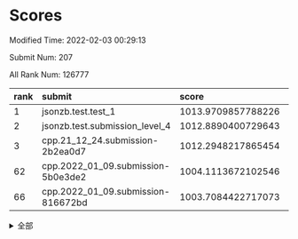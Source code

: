 # Scores

Modified Time: 2022-02-03 00:29:13

Submit Num: 207

All Rank Num: 126777

| rank |               submit               |       score        |       sigma        | pk_num |
| :--- | :--------------------------------- | :----------------- | :----------------- | :----- |
| 1    | jsonzb.test.test_1                 | 1013.9709857788226 | 0.8487493805871693 | 2443   |
| 2    | jsonzb.test.submission_level_4     | 1012.8890400729643 | 0.8120501180543527 | 2448   |
| 3    | cpp.21_12_24.submission-2b2ea0d7   | 1012.2948217865454 | 0.7724214585752172 | 2452   |
| 62   | cpp.2022_01_09.submission-5b0e3de2 | 1004.1113672102546 | 0.7097588750306861 | 2451   |
| 66   | cpp.2022_01_09.submission-816672bd | 1003.7084422717073 | 0.721255642845174  | 2453   |


<details>
<summary>全部</summary>

| rank |                 submit                 |       score        |       sigma        | pk_num |
| :--- | :------------------------------------- | :----------------- | :----------------- | :----- |
| 1    | jsonzb.test.test_1                     | 1013.9709857788226 | 0.8487493805871693 | 2443   |
| 2    | jsonzb.test.submission_level_4         | 1012.8890400729643 | 0.8120501180543527 | 2448   |
| 3    | cpp.21_12_24.submission-2b2ea0d7       | 1012.2948217865454 | 0.7724214585752172 | 2452   |
| 4    | gobigger.level_3.submission_level_3_2  | 1012.2937877666968 | 0.8092879015565951 | 2451   |
| 5    | gobigger.level_3.submission_level_3_35 | 1011.8079778138431 | 0.7792153397410545 | 2448   |
| 6    | gobigger.level_3.submission_level_3_29 | 1011.7761677207203 | 0.8021222910797215 | 2444   |
| 7    | gobigger.level_3.submission_level_3_1  | 1011.5866073160113 | 0.7746569800946518 | 2450   |
| 8    | gobigger.level_3.submission_level_3_16 | 1011.0422625237032 | 0.7752720139592189 | 2450   |
| 9    | gobigger.level_3.submission_level_3_49 | 1010.8927216579714 | 0.7596252819419317 | 2445   |
| 10   | gobigger.level_3.submission_level_3_47 | 1010.8526622665769 | 0.7622969977946367 | 2452   |
| 11   | gobigger.level_3.submission_level_3_32 | 1010.8481404605635 | 0.772348435415548  | 2453   |
| 12   | gobigger.level_3.submission_level_3_37 | 1010.682720110987  | 0.7797928161966584 | 2450   |
| 13   | gobigger.level_3.submission_level_3_19 | 1010.6392248212541 | 0.7619709774261586 | 2446   |
| 14   | gobigger.level_3.submission_level_3_24 | 1010.5718610730661 | 0.801913273772864  | 2453   |
| 15   | gobigger.level_3.submission_level_3_17 | 1010.5644528490575 | 0.7796304157373154 | 2448   |
| 16   | gobigger.level_3.submission_level_3_39 | 1010.5542055020512 | 0.7722681076333283 | 2450   |
| 17   | gobigger.level_3.submission_level_3_28 | 1010.5199663735812 | 0.7633629956301928 | 2452   |
| 18   | gobigger.level_3.submission_level_3_46 | 1010.4752220314235 | 0.7929495175956416 | 2449   |
| 19   | gobigger.level_3.submission_level_3_22 | 1010.4513338011578 | 0.7612865397302597 | 2452   |
| 20   | gobigger.level_3.submission_level_3_44 | 1010.4483917992361 | 0.7526115623993745 | 2448   |
| 21   | gobigger.level_3.submission_level_3_25 | 1010.3907009187726 | 0.752726023861471  | 2451   |
| 22   | gobigger.level_3.submission_level_3_20 | 1010.3303813575785 | 0.7900749541972724 | 2449   |
| 23   | gobigger.level_3.submission_level_3_18 | 1010.3136392257346 | 0.7756156094412043 | 2448   |
| 24   | gobigger.level_3.submission_level_3_11 | 1010.3055960645537 | 0.7469437745295966 | 2447   |
| 25   | gobigger.level_3.submission_level_3_5  | 1010.2380762815573 | 0.7922333614888714 | 2451   |
| 26   | gobigger.level_3.submission_level_3_36 | 1010.1564636648973 | 0.7630876506852249 | 2456   |
| 27   | gobigger.level_3.submission_level_3_33 | 1010.1085287699995 | 0.7457975013832625 | 2446   |
| 28   | gobigger.level_3.submission_level_3_40 | 1010.036556455461  | 0.7620371278165426 | 2451   |
| 29   | gobigger.level_3.submission_level_3_30 | 1009.9683582969672 | 0.7496401382356118 | 2448   |
| 30   | gobigger.level_3.submission_level_3_34 | 1009.9131662910872 | 0.7599080644636436 | 2449   |
| 31   | gobigger.level_3.submission_level_3_4  | 1009.9100891122621 | 0.7481465573876883 | 2447   |
| 32   | gobigger.level_3.submission_level_3_48 | 1009.8745605728274 | 0.7564890560391111 | 2454   |
| 33   | gobigger.level_3.submission_level_3_13 | 1009.8572265801386 | 0.7504280664398799 | 2449   |
| 34   | gobigger.level_3.submission_level_3_7  | 1009.8523460493514 | 0.7612716746127086 | 2452   |
| 35   | gobigger.level_3.submission_level_3_38 | 1009.7655918443779 | 0.7763886934260951 | 2445   |
| 36   | gobigger.level_3.submission_level_3_45 | 1009.6897497721998 | 0.7605455618200593 | 2453   |
| 37   | gobigger.level_3.submission_level_3_26 | 1009.6740554506554 | 0.7688362331165044 | 2451   |
| 38   | gobigger.level_3.submission_level_3_8  | 1009.602626847425  | 0.7489523399041459 | 2453   |
| 39   | gobigger.level_3.submission_level_3_0  | 1009.5910567790072 | 0.7568129939784237 | 2453   |
| 40   | gobigger.level_3.submission_level_3_27 | 1009.5539452286939 | 0.7648220485146228 | 2455   |
| 41   | gobigger.level_3.submission_level_3_23 | 1009.4817543177651 | 0.7678097557478383 | 2453   |
| 42   | gobigger.level_3.submission_level_3_9  | 1009.4221545331654 | 0.7631237127963992 | 2453   |
| 43   | gobigger.level_3.submission_level_3_14 | 1009.2902910987236 | 0.775624023168306  | 2450   |
| 44   | gobigger.level_3.submission_level_3_43 | 1009.2885428490018 | 0.7502717511951809 | 2449   |
| 45   | gobigger.level_3.submission_level_3_6  | 1009.2099831956061 | 0.7518244761988848 | 2448   |
| 46   | gobigger.level_3.submission_level_3_15 | 1009.0154780154916 | 0.7698897559369019 | 2450   |
| 47   | gobigger.level_3.submission_level_3_31 | 1008.939521817802  | 0.7467165611547387 | 2452   |
| 48   | gobigger.level_3.submission_level_3_10 | 1008.9123522254092 | 0.7508665703883787 | 2452   |
| 49   | gobigger.level_3.submission_level_3_12 | 1008.804304425137  | 0.7457054972897449 | 2451   |
| 50   | gobigger.level_3.submission_level_3_41 | 1008.7861912233002 | 0.7480765831189166 | 2444   |
| 51   | gobigger.level_3.submission_level_3_42 | 1008.6055258934713 | 0.7640148774380731 | 2449   |
| 52   | gobigger.level_3.submission_level_3_21 | 1008.0916508856787 | 0.7404014979025976 | 2451   |
| 53   | gobigger.level_3.submission_level_3_3  | 1007.6604261455682 | 0.7185613222859496 | 2449   |
| 54   | gobigger.level_1.submission_level_1_23 | 1004.8388600924012 | 0.7264334257422901 | 2453   |
| 55   | gobigger.level_1.submission_level_1_32 | 1004.7034595668088 | 0.7119801424193929 | 2448   |
| 56   | gobigger.level_1.submission_level_1_41 | 1004.5715463905352 | 0.7407609292022522 | 2453   |
| 57   | gobigger.level_1.submission_level_1_24 | 1004.4476744207371 | 0.7149685716619798 | 2450   |
| 58   | gobigger.level_1.submission_level_1_4  | 1004.2864037168583 | 0.7198739017625392 | 2445   |
| 59   | gobigger.level_1.submission_level_1_17 | 1004.2370697884609 | 0.7156071708416948 | 2453   |
| 60   | gobigger.level_1.submission_level_1_48 | 1004.209209318041  | 0.7251328970999167 | 2450   |
| 61   | gobigger.level_1.submission_level_1_14 | 1004.1477441879991 | 0.7273494517948101 | 2452   |
| 62   | cpp.2022_01_09.submission-5b0e3de2     | 1004.1113672102546 | 0.7097588750306861 | 2451   |
| 63   | gobigger.level_1.submission_level_1_5  | 1004.0155902648365 | 0.7108874935421142 | 2448   |
| 64   | gobigger.level_1.submission_level_1_25 | 1003.9486724917884 | 0.7119615106072897 | 2449   |
| 65   | gobigger.level_1.submission_level_1_1  | 1003.9007370892316 | 0.7127963143983926 | 2451   |
| 66   | cpp.2022_01_09.submission-816672bd     | 1003.7084422717073 | 0.721255642845174  | 2453   |
| 67   | gobigger.level_1.submission_level_1_2  | 1003.5669522629294 | 0.7231757075655312 | 2452   |
| 68   | gobigger.level_1.submission_level_1_49 | 1003.5402738202154 | 0.7267742532224262 | 2448   |
| 69   | gobigger.level_1.submission_level_1_10 | 1003.5140516490928 | 0.7209737563301    | 2454   |
| 70   | gobigger.level_1.submission_level_1_46 | 1003.4894967313985 | 0.712080835695653  | 2445   |
| 71   | gobigger.level_1.submission_level_1_7  | 1003.4858266762132 | 0.7121981670114533 | 2452   |
| 72   | gobigger.level_1.submission_level_1_47 | 1003.3893048235873 | 0.7178417724798473 | 2451   |
| 73   | gobigger.level_1.submission_level_1_12 | 1003.3079588313227 | 0.7270049657131785 | 2446   |
| 74   | gobigger.level_1.submission_level_1_30 | 1003.2979378386837 | 0.7197921925634859 | 2450   |
| 75   | gobigger.level_1.submission_level_1_0  | 1003.2659584071656 | 0.7181435420660011 | 2450   |
| 76   | gobigger.level_1.submission_level_1_28 | 1003.2437592594539 | 0.7112044503667575 | 2448   |
| 77   | gobigger.level_1.submission_level_1_34 | 1003.2106012843835 | 0.7052296371017557 | 2450   |
| 78   | gobigger.level_1.submission_level_1_18 | 1003.1549491849263 | 0.7212106229998573 | 2453   |
| 79   | gobigger.level_1.submission_level_1_9  | 1003.1425843138909 | 0.7171242531171359 | 2451   |
| 80   | gobigger.level_1.submission_level_1_3  | 1003.1417925629764 | 0.7045300514605188 | 2448   |
| 81   | gobigger.level_1.submission_level_1_31 | 1003.1312246432084 | 0.7116021778409513 | 2446   |
| 82   | gobigger.level_1.submission_level_1_39 | 1002.9592594230251 | 0.7155409714556457 | 2450   |
| 83   | gobigger.level_1.submission_level_1_40 | 1002.9463948431547 | 0.709706879488894  | 2445   |
| 84   | gobigger.level_1.submission_level_1_43 | 1002.9427530407233 | 0.7143701158531851 | 2449   |
| 85   | gobigger.level_1.submission_level_1_8  | 1002.8781822150008 | 0.7268917499032264 | 2452   |
| 86   | gobigger.level_1.submission_level_1_44 | 1002.8733050382075 | 0.7155333027232677 | 2454   |
| 87   | gobigger.level_1.submission_level_1_20 | 1002.8447668084676 | 0.7238309430655935 | 2447   |
| 88   | gobigger.level_1.submission_level_1_36 | 1002.7891519569014 | 0.7177228191863607 | 2449   |
| 89   | gobigger.level_1.submission_level_1_21 | 1002.7699308016763 | 0.728800456762848  | 2445   |
| 90   | gobigger.level_1.submission_level_1_27 | 1002.7539246378167 | 0.7154996688816163 | 2451   |
| 91   | gobigger.level_1.submission_level_1_37 | 1002.7168157027003 | 0.721296966123469  | 2444   |
| 92   | gobigger.level_1.submission_level_1_13 | 1002.7033130681112 | 0.719773562815155  | 2445   |
| 93   | gobigger.level_1.submission_level_1_29 | 1002.6739794474684 | 0.7089065297298911 | 2452   |
| 94   | gobigger.level_1.submission_level_1_15 | 1002.6566851781977 | 0.726929285562295  | 2446   |
| 95   | gobigger.level_1.submission_level_1_16 | 1002.5988785593472 | 0.7264804910190771 | 2450   |
| 96   | gobigger.level_1.submission_level_1_42 | 1002.4906109959547 | 0.7112993154715282 | 2453   |
| 97   | gobigger.level_1.submission_level_1_19 | 1002.4705920260199 | 0.7313804903670496 | 2451   |
| 98   | gobigger.level_1.submission_level_1_38 | 1002.4701341817727 | 0.7115363124377466 | 2449   |
| 99   | gobigger.level_1.submission_level_1_26 | 1002.2863354275887 | 0.7119136548375481 | 2445   |
| 100  | gobigger.level_1.submission_level_1_45 | 1002.279276852368  | 0.7147858172475957 | 2455   |
| 101  | gobigger.level_1.submission_level_1_11 | 1001.8963239407732 | 0.7167830238464499 | 2448   |
| 102  | gobigger.level_1.submission_level_1_6  | 1001.8926884975234 | 0.7153407456538525 | 2452   |
| 103  | gobigger.level_1.submission_level_1_35 | 1001.8872488056719 | 0.7274180165839383 | 2449   |
| 104  | gobigger.level_1.submission_level_1_22 | 1001.887232705074  | 0.7155282557042382 | 2455   |
| 105  | gobigger.level_1.submission_level_1_33 | 1001.5446014668805 | 0.7068443631770174 | 2447   |
| 106  | gobigger.random.submission_random_22   | 997.3834059799264  | 0.7137926251818678 | 2450   |
| 107  | gobigger.random.submission_random_12   | 997.0974087381729  | 0.7160081312267844 | 2448   |
| 108  | gobigger.random.submission_random_41   | 996.8928872804707  | 0.707311190303302  | 2454   |
| 109  | gobigger.random.submission_random_9    | 996.7911797512598  | 0.7259852569624442 | 2454   |
| 110  | gobigger.random.submission_random_32   | 996.7567496157167  | 0.697760328625513  | 2451   |
| 111  | gobigger.random.submission_random_38   | 996.5464914268281  | 0.7199573420885994 | 2451   |
| 112  | gobigger.random.submission_random_36   | 996.5100502202494  | 0.706153378728535  | 2445   |
| 113  | gobigger.random.submission_random_21   | 996.4961223704402  | 0.7084479560046911 | 2449   |
| 114  | gobigger.random.submission_random_46   | 996.4849956500283  | 0.6984432643490637 | 2451   |
| 115  | gobigger.random.submission_random_24   | 996.4590121938971  | 0.7050320135479662 | 2449   |
| 116  | gobigger.random.submission_random_5    | 996.4538512378979  | 0.6983978583501828 | 2452   |
| 117  | gobigger.random.submission_random_49   | 996.2317945304726  | 0.7110148361701416 | 2454   |
| 118  | gobigger.random.submission_random_48   | 996.2168339169955  | 0.7060464468736097 | 2455   |
| 119  | gobigger.random.submission_random_19   | 996.1607672258472  | 0.7005685821317821 | 2445   |
| 120  | gobigger.random.submission_random_14   | 996.1444357362055  | 0.711578435307945  | 2450   |
| 121  | gobigger.random.submission_random_34   | 996.0998162703864  | 0.7159517894113019 | 2450   |
| 122  | gobigger.random.submission_random_45   | 996.0594998384224  | 0.7047639469356036 | 2455   |
| 123  | gobigger.random.submission_random_16   | 995.9652517614664  | 0.7139732047373302 | 2446   |
| 124  | gobigger.random.submission_random_2    | 995.9570174984683  | 0.716415328487496  | 2448   |
| 125  | gobigger.random.submission_random_10   | 995.9545619762147  | 0.7120674486987111 | 2446   |
| 126  | gobigger.random.submission_random_25   | 995.8504122575636  | 0.7061098541886891 | 2447   |
| 127  | gobigger.random.submission_random_17   | 995.8487674445404  | 0.7091238991880701 | 2452   |
| 128  | gobigger.random.submission_random_26   | 995.8417653283248  | 0.7164132836212663 | 2450   |
| 129  | gobigger.random.submission_random_4    | 995.8341746976868  | 0.7278996417773709 | 2446   |
| 130  | gobigger.random.submission_random_28   | 995.7542662656554  | 0.7108983708994164 | 2448   |
| 131  | gobigger.random.submission_random_18   | 995.7048903127746  | 0.6984797747360167 | 2447   |
| 132  | gobigger.random.submission_random_44   | 995.6963082729642  | 0.717104210034243  | 2449   |
| 133  | gobigger.random.submission_random_47   | 995.6847536491745  | 0.7060057133191645 | 2455   |
| 134  | gobigger.random.submission_random_29   | 995.6834437712371  | 0.7065209875507825 | 2453   |
| 135  | gobigger.random.submission_random_33   | 995.6716105051485  | 0.7124722524321866 | 2450   |
| 136  | gobigger.random.submission_random_6    | 995.6290955283642  | 0.7201986786728523 | 2451   |
| 137  | gobigger.random.submission_random_23   | 995.6227158003344  | 0.7174244744451574 | 2448   |
| 138  | gobigger.random.submission_random_42   | 995.6064195615266  | 0.7359156874270808 | 2447   |
| 139  | gobigger.random.submission_random_30   | 995.6052995704626  | 0.7147886523493006 | 2451   |
| 140  | gobigger.random.submission_random_11   | 995.5976120592247  | 0.7059055361099336 | 2455   |
| 141  | gobigger.random.submission_random_40   | 995.4134559063697  | 0.714291908907748  | 2453   |
| 142  | gobigger.random.submission_random_31   | 995.3004711495599  | 0.7134710623038562 | 2451   |
| 143  | gobigger.random.submission_random_39   | 995.2635974268114  | 0.7121690981369189 | 2452   |
| 144  | gobigger.random.submission_random_27   | 995.1750530997543  | 0.7151819201116683 | 2444   |
| 145  | gobigger.random.submission_random_37   | 995.0892785640591  | 0.7132616013819925 | 2449   |
| 146  | gobigger.random.submission_random_15   | 995.0672238421708  | 0.7033016886617108 | 2446   |
| 147  | gobigger.random.submission_random_8    | 995.0284915105614  | 0.7198599248906661 | 2451   |
| 148  | gobigger.random.submission_random_20   | 994.9554474425602  | 0.7168234908021974 | 2448   |
| 149  | gobigger.random.submission_random_3    | 994.952284325795   | 0.7236667122499459 | 2454   |
| 150  | gobigger.random.submission_random_7    | 994.9483626244335  | 0.7102923155464218 | 2449   |
| 151  | gobigger.random.submission_random_35   | 994.9258138301998  | 0.7234591260955919 | 2447   |
| 152  | gobigger.random.submission_random_1    | 994.8865639991262  | 0.7009621858597208 | 2451   |
| 153  | gobigger.random.submission_random_43   | 994.7839437023046  | 0.7191955377558701 | 2450   |
| 154  | gobigger.random.submission_random_13   | 994.5972498197939  | 0.7083894732187634 | 2452   |
| 155  | gobigger.random.submission_random_0    | 994.367580973318   | 0.7215639696304836 | 2450   |
| 156  | gobigger.level_2.submission_level_2_1  | 994.2883801894684  | 0.711458540411846  | 2453   |
| 157  | gobigger.level_2.submission_level_2_31 | 994.0121410531402  | 0.724314213626251  | 2457   |
| 158  | gobigger.level_2.submission_level_2_34 | 993.8956058322455  | 0.741453356314372  | 2445   |
| 159  | gobigger.level_2.submission_level_2_37 | 993.8866262491231  | 0.7305125158928645 | 2445   |
| 160  | gobigger.level_2.submission_level_2_39 | 993.5563672654064  | 0.7267600258490805 | 2449   |
| 161  | gobigger.level_2.submission_level_2_19 | 993.5496952316439  | 0.7347567694369782 | 2446   |
| 162  | gobigger.level_2.submission_level_2_8  | 993.5463699849844  | 0.7340156312931793 | 2455   |
| 163  | gobigger.level_2.submission_level_2_20 | 993.3776472448723  | 0.7325599044633307 | 2449   |
| 164  | gobigger.level_2.submission_level_2_36 | 993.3060142597315  | 0.7372034292334223 | 2447   |
| 165  | gobigger.level_2.submission_level_2_10 | 993.2836475600552  | 0.730661246807762  | 2452   |
| 166  | gobigger.level_2.submission_level_2_4  | 993.1316851554702  | 0.7524988490603626 | 2449   |
| 167  | gobigger.level_2.submission_level_2_3  | 993.0741279836082  | 0.7297456593047764 | 2454   |
| 168  | gobigger.level_2.submission_level_2_30 | 992.9949535774676  | 0.7356923256124525 | 2451   |
| 169  | gobigger.level_2.submission_level_2_41 | 992.9885865540566  | 0.7207915456105133 | 2447   |
| 170  | gobigger.level_2.submission_level_2_14 | 992.8720647647028  | 0.7160600582880507 | 2452   |
| 171  | gobigger.level_2.submission_level_2_16 | 992.8441498958595  | 0.7460397468838422 | 2444   |
| 172  | gobigger.level_2.submission_level_2_11 | 992.7317455206513  | 0.746236871542191  | 2448   |
| 173  | gobigger.level_2.submission_level_2_45 | 992.6668555519972  | 0.7286135089494707 | 2451   |
| 174  | gobigger.level_2.submission_level_2_33 | 992.5743399712468  | 0.7304454040537739 | 2449   |
| 175  | gobigger.level_2.submission_level_2_6  | 992.5708774558232  | 0.7426957101902261 | 2454   |
| 176  | gobigger.level_2.submission_level_2_26 | 992.5440820443845  | 0.723187381296824  | 2449   |
| 177  | gobigger.level_2.submission_level_2_9  | 992.5074339785115  | 0.7578145156492181 | 2447   |
| 178  | gobigger.level_2.submission_level_2_23 | 992.4894853705548  | 0.7336278715892471 | 2449   |
| 179  | gobigger.level_2.submission_level_2_28 | 992.3813698235776  | 0.7402826858147799 | 2451   |
| 180  | gobigger.level_2.submission_level_2_0  | 992.3545980291734  | 0.7557248273836307 | 2453   |
| 181  | gobigger.level_2.submission_level_2_29 | 992.3192402659985  | 0.7449120399475403 | 2455   |
| 182  | gobigger.level_2.submission_level_2_15 | 992.3001829619794  | 0.7557542304682924 | 2449   |
| 183  | gobigger.level_2.submission_level_2_43 | 992.251436742002   | 0.7464879581721516 | 2454   |
| 184  | gobigger.level_2.submission_level_2_40 | 992.1451153354113  | 0.7410646061341132 | 2450   |
| 185  | gobigger.level_2.submission_level_2_44 | 991.9620937878433  | 0.757962238874574  | 2449   |
| 186  | gobigger.level_2.submission_level_2_24 | 991.90279916575    | 0.7571187854922247 | 2452   |
| 187  | gobigger.level_2.submission_level_2_27 | 991.6630611700795  | 0.748293397130555  | 2455   |
| 188  | gobigger.level_2.submission_level_2_17 | 991.6073997909691  | 0.7451412463746037 | 2450   |
| 189  | gobigger.level_2.submission_level_2_22 | 991.5244960812064  | 0.7632540174112847 | 2450   |
| 190  | gobigger.level_2.submission_level_2_21 | 991.5093207179724  | 0.7373273744889873 | 2445   |
| 191  | gobigger.level_2.submission_level_2_35 | 991.440658361514   | 0.7602437195747592 | 2443   |
| 192  | gobigger.level_2.submission_level_2_5  | 991.4198181275124  | 0.7333582522615224 | 2447   |
| 193  | gobigger.level_2.submission_level_2_32 | 991.3782461706043  | 0.7484506869861628 | 2454   |
| 194  | gobigger.level_2.submission_level_2_7  | 991.3524887169411  | 0.7603808820795186 | 2447   |
| 195  | gobigger.level_2.submission_level_2_2  | 991.3461543397076  | 0.7456082425091148 | 2448   |
| 196  | gobigger.level_2.submission_level_2_46 | 991.1435793303388  | 0.7551222042624238 | 2446   |
| 197  | gobigger.level_2.submission_level_2_48 | 991.098627088161   | 0.7543654176632314 | 2448   |
| 198  | gobigger.level_2.submission_level_2_12 | 991.0081531521462  | 0.7540968161840643 | 2454   |
| 199  | gobigger.level_2.submission_level_2_47 | 990.862300298413   | 0.7599842424257077 | 2447   |
| 200  | gobigger.level_2.submission_level_2_18 | 990.792119344408   | 0.7705988692660889 | 2454   |
| 201  | gobigger.level_2.submission_level_2_42 | 990.784407880462   | 0.7598901849514283 | 2451   |
| 202  | gobigger.level_2.submission_level_2_49 | 990.7804272375707  | 0.7435883726607799 | 2446   |
| 203  | gobigger.level_2.submission_level_2_13 | 990.6951494893779  | 0.7509515173464186 | 2450   |
| 204  | gobigger.level_2.submission_level_2_25 | 990.6832552189271  | 0.7728806422172849 | 2447   |
| 205  | gobigger.level_2.submission_level_2_38 | 990.5910444561448  | 0.7667790868455945 | 2450   |
| 206  | gobigger.none.submission_none_0        | 976.2092958171336  | 1.4507844667039391 | 2446   |
| 207  | gobigger.none.submission_none_1        | 976.1064059753878  | 1.417697769132569  | 2453   |

</details>
